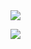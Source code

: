 <!--
**redgreat/redgreat** is a ✨ _special_ ✨ repository because its `README.md` (this file) appears on your GitHub profile.

Here are some ideas to get you started:

- 🔭 I’m currently working on ...
- 🌱 I’m currently learning ...
- 👯 I’m looking to collaborate on ...
- 🤔 I’m looking for help with ...
- 💬 Ask me about ...
- 📫 How to reach me: ...
- 😄 Pronouns: ...
- ⚡ Fun fact: ...
-->
<img src="https://visitor-badge.glitch.me/badge?page_id=redgreat&right_color=red" />

![](https://github-readme-stats.vercel.app/api?username=redgreat&show_icons=true&theme=dark&count_private=true)
<!--
![](https://activity-graph.herokuapp.com/graph?username=redgreat&theme=github)
![Most Used Languages](https://github-readme-stats.vercel.app/api/top-langs/?username=redgreat&theme=dark&layout=compact)
-->



